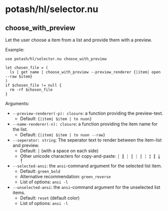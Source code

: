 #  potash/hl/selector.nu

## choose_with_preview

Let the user choose a item from a list and provide them with a preview.

Example:

```nu
use potash/hl/selector.nu choose_with_preview

let chosen_file = (
  ls | get name | choose_with_preview --preview_renderer {|item| open --raw $item}
)
if $chosen_file != null {
  rm -rf $chosen_file
}
```

Arguments:
* `--preview-renderer(-p): closure`: a function providing the preview-text.
  * Default: `{|item| $item | to nuon}`
* `--name-renderer(-n): closure`: a function providing the item name for the list.
  * Default: `{|item| $item | to nuon --raw}`
* `--seperator: string`: The seperator text to render between the item-list and preview.
  * Default: ` │ ` (with a space on each side)
  * Other unicode characters for copy-and-paste: `│ ┃ ┆ ┇ ┊ ┋ ╎ ╏ ║ ╽ ╿`
* `--selected-ansi`: the `ansi`-command argument for the selected list item.
  * Default: `green_bold`
  * Alternative recommendation: `green_reverse`
  * List of options: `ansi -l`
* `--unselected-ansi`: the `ansi`-command argument for the unselected list items.
  * Default: `reset` (default color)
  * List of options: `ansi -l`


